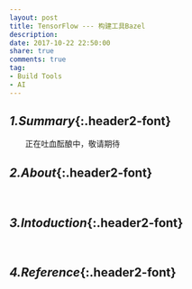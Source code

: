 ```yaml
---
layout: post
title: TensorFlow --- 构建工具Bazel
description: 
date: 2017-10-22 22:50:00
share: true
comments: true
tag:
- Build Tools
- AI
---
```

## *1.Summary*{:.header2-font}
&emsp;&emsp;正在吐血酝酿中，敬请期待
## *2.About*{:.header2-font}
&emsp;&emsp;
## *3.Intoduction*{:.header2-font}
&emsp;&emsp;
## *4.Reference*{:.header2-font}
